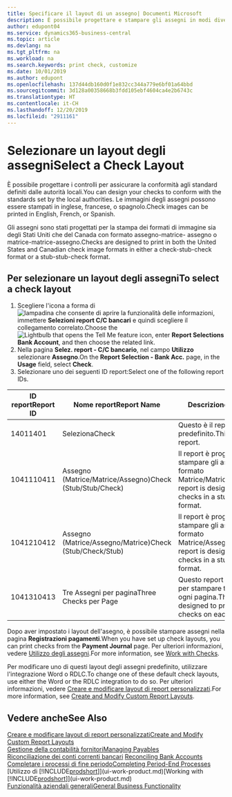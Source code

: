 ```yaml
---
title: Specificare il layout di un assegno| Documenti Microsoft
description: È possibile progettare e stampare gli assegni in modi diversi per conformità agli standard.
author: edupont04
ms.service: dynamics365-business-central
ms.topic: article
ms.devlang: na
ms.tgt_pltfrm: na
ms.workload: na
ms.search.keywords: print check, customize
ms.date: 10/01/2019
ms.author: edupont
ms.openlocfilehash: 137d44db160d0f1e832cc344a779e6bf01a64bbd
ms.sourcegitcommit: 3d128a00358668b3fdd105ebf4604ca4e2b6743c
ms.translationtype: HT
ms.contentlocale: it-CH
ms.lasthandoff: 12/20/2019
ms.locfileid: "2911161"
---
```

# <a name="select-a-check-layout"></a><span data-ttu-id="8944c-103">Selezionare un layout degli assegni</span><span class="sxs-lookup"><span data-stu-id="8944c-103">Select a Check Layout</span></span>
<span data-ttu-id="8944c-104">È possibile progettare i controlli per assicurare la conformità agli standard definiti dalle autorità locali.</span><span class="sxs-lookup"><span data-stu-id="8944c-104">You can design your checks to conform with the standards set by the local authorities.</span></span> <span data-ttu-id="8944c-105">Le immagini degli assegni possono essere stampati in inglese, francese, o spagnolo.</span><span class="sxs-lookup"><span data-stu-id="8944c-105">Check images can be printed in English, French, or Spanish.</span></span>

<span data-ttu-id="8944c-106">Gli assegni sono stati progettati per la stampa dei formati di immagine sia degli Stati Uniti che del Canada con formato assegno-matrice- assegno o matrice-matrice-assegno.</span><span class="sxs-lookup"><span data-stu-id="8944c-106">Checks are designed to print in both the United States and Canadian check image formats in either a check-stub-check format or a stub-stub-check format.</span></span>

## <a name="to-select-a-check-layout"></a><span data-ttu-id="8944c-107">Per selezionare un layout degli assegni</span><span class="sxs-lookup"><span data-stu-id="8944c-107">To select a check layout</span></span>
1. <span data-ttu-id="8944c-108">Scegliere l'icona a forma di ![lampadina che consente di aprire la funzionalità delle informazioni](media/ui-search/search_small.png "Informazioni sull'operazione che si desidera eseguire"), immettere **Selezioni report C/C bancari** e quindi scegliere il collegamento correlato.</span><span class="sxs-lookup"><span data-stu-id="8944c-108">Choose the ![Lightbulb that opens the Tell Me feature](media/ui-search/search_small.png "Tell me what you want to do") icon, enter **Report Selections Bank Account**, and then choose the related link.</span></span>
2. <span data-ttu-id="8944c-109">Nella pagina **Selez. report - C/C bancario**, nel campo **Utilizzo** selezionare **Assegno**.</span><span class="sxs-lookup"><span data-stu-id="8944c-109">On the **Report Selection - Bank Acc.** page, in the **Usage** field, select **Check**.</span></span>
3. <span data-ttu-id="8944c-110">Selezionare uno dei seguenti ID report:</span><span class="sxs-lookup"><span data-stu-id="8944c-110">Select one of the following report IDs.</span></span>

| <span data-ttu-id="8944c-111">ID report</span><span class="sxs-lookup"><span data-stu-id="8944c-111">Report ID</span></span> | <span data-ttu-id="8944c-112">Nome report</span><span class="sxs-lookup"><span data-stu-id="8944c-112">Report Name</span></span> | <span data-ttu-id="8944c-113">Descrizione</span><span class="sxs-lookup"><span data-stu-id="8944c-113">Description</span></span> |
| --- | --- | --- |
| <span data-ttu-id="8944c-114">1401</span><span class="sxs-lookup"><span data-stu-id="8944c-114">1401</span></span> |<span data-ttu-id="8944c-115">Seleziona</span><span class="sxs-lookup"><span data-stu-id="8944c-115">Check</span></span> |<span data-ttu-id="8944c-116">Questo è il report predefinito.</span><span class="sxs-lookup"><span data-stu-id="8944c-116">This is the default report.</span></span> |
| <span data-ttu-id="8944c-117">10411</span><span class="sxs-lookup"><span data-stu-id="8944c-117">10411</span></span> |<span data-ttu-id="8944c-118">Assegno (Matrice/Matrice/Assegno)</span><span class="sxs-lookup"><span data-stu-id="8944c-118">Check (Stub/Stub/Check)</span></span> |<span data-ttu-id="8944c-119">Il report è progettato per stampare gli assegni in formato Matrice/Matrice/Assegno.</span><span class="sxs-lookup"><span data-stu-id="8944c-119">This report is designed to print checks in a stub/stub/check format.</span></span> |
| <span data-ttu-id="8944c-120">10412</span><span class="sxs-lookup"><span data-stu-id="8944c-120">10412</span></span> |<span data-ttu-id="8944c-121">Assegno (Matrice/Assegno/Matrice)</span><span class="sxs-lookup"><span data-stu-id="8944c-121">Check (Stub/Check/Stub)</span></span> |<span data-ttu-id="8944c-122">Il report è progettato per stampare gli assegni in formato Matrice/Assegno/Matrice.</span><span class="sxs-lookup"><span data-stu-id="8944c-122">This report is designed to print checks in a stub/check/stub format.</span></span> |
| <span data-ttu-id="8944c-123">10413</span><span class="sxs-lookup"><span data-stu-id="8944c-123">10413</span></span> |<span data-ttu-id="8944c-124">Tre Assegni per pagina</span><span class="sxs-lookup"><span data-stu-id="8944c-124">Three Checks per Page</span></span> |<span data-ttu-id="8944c-125">Questo report è progettato per stampare tre assegni su ogni pagina.</span><span class="sxs-lookup"><span data-stu-id="8944c-125">This report is designed to print three checks on each page.</span></span> |

<span data-ttu-id="8944c-126">Dopo aver impostato i layout dell'asegno, è possibile stampare assegni nella pagina **Registrazioni pagamenti**.</span><span class="sxs-lookup"><span data-stu-id="8944c-126">When you have set up check layouts, you can print checks from the **Payment Journal** page.</span></span> <span data-ttu-id="8944c-127">Per ulteriori informazioni, vedere [Utilizzo degli assegni](payables-how-work-checks.md).</span><span class="sxs-lookup"><span data-stu-id="8944c-127">For more information, see [Work with Checks](payables-how-work-checks.md).</span></span>

<span data-ttu-id="8944c-128">Per modificare uno di questi layout degli assegni predefinito, utilizzare l'integrazione Word o RDLC.</span><span class="sxs-lookup"><span data-stu-id="8944c-128">To change one of these default check layouts, use either the Word or the RDLC integration to do so.</span></span> <span data-ttu-id="8944c-129">Per ulteriori informazioni, vedere [Creare e modificare layout di report personalizzati](ui-how-create-custom-report-layout.md).</span><span class="sxs-lookup"><span data-stu-id="8944c-129">For more information, see [Create and Modify Custom Report Layouts](ui-how-create-custom-report-layout.md).</span></span>

## <a name="see-also"></a><span data-ttu-id="8944c-130">Vedere anche</span><span class="sxs-lookup"><span data-stu-id="8944c-130">See Also</span></span>
[<span data-ttu-id="8944c-131">Creare e modificare layout di report personalizzati</span><span class="sxs-lookup"><span data-stu-id="8944c-131">Create and Modify Custom Report Layouts</span></span>](ui-how-create-custom-report-layout.md)  
[<span data-ttu-id="8944c-132">Gestione della contabilità fornitori</span><span class="sxs-lookup"><span data-stu-id="8944c-132">Managing Payables</span></span>](payables-manage-payables.md)  
<span data-ttu-id="8944c-133">[Riconciliazione dei conti correnti bancari](bank-manage-bank-accounts.md) </span><span class="sxs-lookup"><span data-stu-id="8944c-133">[Reconciling Bank Accounts](bank-manage-bank-accounts.md) </span></span>  
[<span data-ttu-id="8944c-134">Completare i processi di fine periodo</span><span class="sxs-lookup"><span data-stu-id="8944c-134">Completing Period-End Processes</span></span>](year-how-complete-period-end-processes.md)  
<span data-ttu-id="8944c-135">[Utilizzo di [!INCLUDE[prodshort](includes/prodshort.md)]](ui-work-product.md)</span><span class="sxs-lookup"><span data-stu-id="8944c-135">[Working with [!INCLUDE[prodshort](includes/prodshort.md)]](ui-work-product.md)</span></span>  
[<span data-ttu-id="8944c-136">Funzionalità aziendali generali</span><span class="sxs-lookup"><span data-stu-id="8944c-136">General Business Functionality</span></span>](ui-across-business-areas.md)
